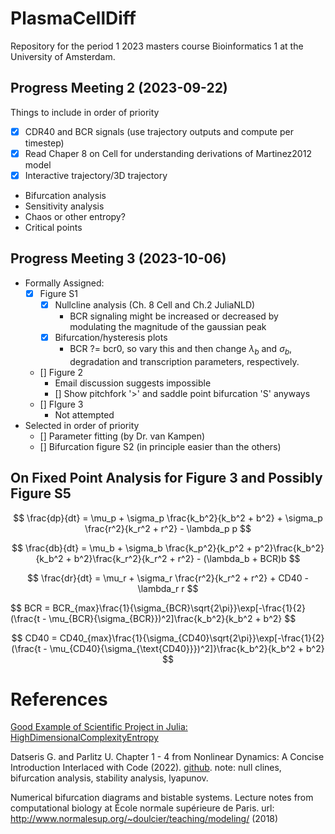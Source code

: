 # PlasmaCellDiff

Repository for the period 1 2023 masters course Bioinformatics 1 at the University of Amsterdam.

## Progress Meeting 2 (2023-09-22)

Things to include in order of priority

* [X] CDR40 and BCR signals (use trajectory outputs and compute per timestep)
* [X] Read Chaper 8 on Cell for understanding derivations of Martinez2012 model
* [X] Interactive trajectory/3D trajectory 
* Bifurcation analysis
* Sensitivity analysis
* Chaos or other entropy?
* Critical points

## Progress Meeting 3 (2023-10-06)

* Formally Assigned:
    * [X] Figure S1
        * [X] Nullcline analysis (Ch. 8 Cell and Ch.2 JuliaNLD)
            * BCR signaling might be increased or decreased by modulating the
            magnitude of the gaussian peak
        * [X] Bifurcation/hysteresis plots
            * BCR ?= bcr0, so vary this and then change $\lambda_b$ and $\sigma_b$,
            degradation and transcription parameters, respectively. 
    * [] Figure 2
        * Email discussion suggests impossible
        * [] Show pitchfork '>' and saddle point bifurcation 'S' anyways
    * [] FIgure 3
        * Not attempted
* Selected in order of priority
    * [] Parameter fitting (by Dr. van Kampen)
    * [] Bifurcation figure S2 (in principle easier than the others)

## On Fixed Point Analysis for Figure 3 and Possibly Figure S5

$$
\frac{dp}{dt} = \mu_p + \sigma_p \frac{k_b^2}{k_b^2 + b^2} + \sigma_p \frac{r^2}{k_r^2 + r^2} - \lambda_p p
$$

$$
\frac{db}{dt} = \mu_b + \sigma_b \frac{k_p^2}{k_p^2 + p^2}\frac{k_b^2}{k_b^2 + b^2}\frac{k_r^2}{k_r^2 + r^2} - (\lambda_b + BCR)b
$$

$$
\frac{dr}{dt} = \mu_r + \sigma_r \frac{r^2}{k_r^2 + r^2} + CD40 - \lambda_r r 
$$

$$
BCR = BCR_{max}\frac{1}{\sigma_{BCR}\sqrt{2\pi}}\exp[-\frac{1}{2}(\frac{t - \mu_{BCR}{\sigma_{BCR}})^2]\frac{k_b^2}{k_b^2 + b^2}
$$

$$
CD40 = CD40_{max}\frac{1}{\sigma_{CD40}\sqrt{2\pi}}\exp[-\frac{1}{2}(\frac{t - \mu_{CD40}{\sigma_{\text{CD40}}})^2]}\frac{k_b^2}{k_b^2 + b^2}
$$

# References

[Good Example of  Scientific Project in Julia: HighDimensionalComplexityEntropy](https://github.com/ikottlarz/HighDimensionalComplexityEntropy)

Datseris G. and Parlitz U. Chapter 1 - 4 from Nonlinear Dynamics: A Concise 
Introduction Interlaced with Code (2022). 
[github](https://github.com/JuliaDynamics/NonlinearDynamicsTextbook/tree/master). 
note: null clines, bifurcation analysis, stability analysis, lyapunov.

Numerical bifurcation diagrams and bistable systems. Lecture notes from
computational biology at École normale supérieure de Paris. 
url: http://www.normalesup.org/~doulcier/teaching/modeling/ (2018)
